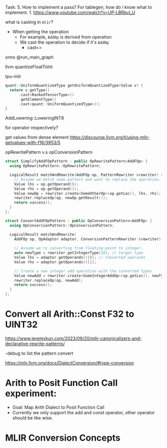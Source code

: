 Task:
5. How to implement a pass? For tablegen, how do i know what to implement.
	1. https://www.youtube.com/watch?v=UP-LBRbvI_U

what is casting in `mlir`?
- When getting the operation
	- For example, `AddOp` is derived from operation
	- We cast the operation to decide if it's `AddOp`
		- cast<>

onnx @run_main_graph

llvm
quantizeFloatToInt

tpu-mlir
```cpp
quant::UniformQuantizedType getUniformQuantizedType(Value v) {
  return v.getType()
      .cast<RankedTensorType>()
      .getElementType()
      .cast<quant::UniformQuantizedType>();
}
```

AddLowering::LoweringINT8

for operator respectively?

get values from dense element
https://discourse.llvm.org/t/using-mlir-getvalues-with-f16/3953/5

opRewritePattern v.s opConversionPattern

```cpp
struct SimplifyAddFOpPattern : public OpRewritePattern<AddFOp> {
  using OpRewritePattern::OpRewritePattern;

  LogicalResult matchAndRewrite(AddFOp op, PatternRewriter &rewriter) const override {
    // Assume we match some pattern and want to replace the operation.
    Value lhs = op.getOperand(0);
    Value rhs = op.getOperand(1);
    Value newOp = rewriter.create<SomeOtherOp>(op.getLoc(), lhs, rhs);
    rewriter.replaceOp(op, newOp.getResult());
    return success();
  }
};
```

```cpp
struct ConvertAddFOpPattern : public OpConversionPattern<AddFOp> {
  using OpConversionPattern::OpConversionPattern;

  LogicalResult matchAndRewrite(
    AddFOp op, OpAdaptor adaptor, ConversionPatternRewriter &rewriter) const override {
    
    // Assume we're converting from floating-point to integer.
    auto newType = rewriter.getIntegerType(32); // target type
    Value lhs = adaptor.getOperands()[0]; // Converted operands
    Value rhs = adaptor.getOperands()[1];

    // Create a new integer add operation with the converted types.
    Value newAdd = rewriter.create<SomeIntegerAddOp>(op.getLoc(), newType, lhs, rhs);
    rewriter.replaceOp(op, newAdd);
    return success();
  }
};
```
# Convert all Arith::Const F32 to UINT32

https://www.jeremykun.com/2023/09/20/mlir-canonicalizers-and-declarative-rewrite-patterns/

-debug to list the pattern convert

https://mlir.llvm.org/docs/DialectConversion/#type-conversion


# Arith to Posit Function Call experiment:

- Goal: Map Arith Dialect to Posit Function Call
- Currently we only support the add and const operator, other operator should be like wise.
# MLIR Conversion Concepts

